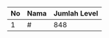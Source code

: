 | No | Nama            | Jumlah Level |
|----|-----------------|--------------|
| 1  | #    |    848        |
